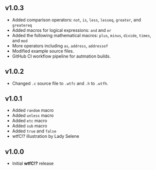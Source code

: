 v1.0.3
----------------
- Added comparison operators: `not`, `is`, `less`, `lesseq`, `greater`, and `greatereq`
- Added macros for logical expressions: `and` and `or`
- Added the following mathematical macros: `plus`, `minus`, `divide`, `times`, and `mod`
- More operators including `as`, `address`, `addressof`
- Modified example source files.
- GitHub CI workflow pipeline for autmation builds.

v1.0.2
----------------
- Changed `.c` source file to `.wtfc` and `.h` to `.wtfh`.

v1.0.1
----------------
- Added `random` macro
- Added `unless` macro
- Added `etc` macro
- Added `sub` macro
- Added `true` and `false`
- wtfC!? illustration by Lady Selene

v1.0.0
----------------
- Initial **wtfC!?** release